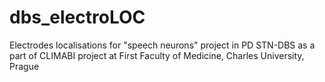 # dbs_electroLOC
Electrodes localisations for "speech neurons" project in PD STN-DBS as a part of CLIMABI project at First Faculty of Medicine, Charles University, Prague

